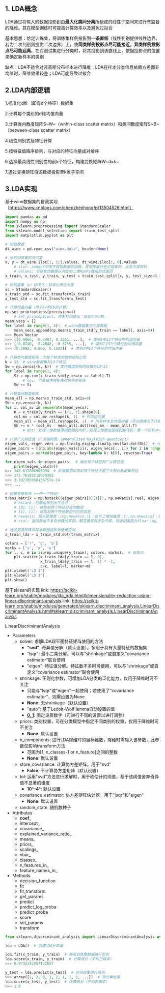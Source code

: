 ## 1. LDA概念

LDA通过将输入的数据投影到由**最大化类间分离**所组成的线性子空间来进行有监督的降维。其在模型训练时可提高计算效率以及避免过拟合

基本思想：给定训练集，将训练集样例投影到**一条直线**（线性判别提供线性边界，若为二次判别则提供二次边界）上，使**同类样例投影点尽可能接近，异类样例投影点尽可能远离**。在对测试集进行分类时，将其投影到该直线上，依据投影点的位置来确定新样本的类别

缺点：LDA不适合对非高斯分布样本进行降维；LDA在样本分类信息依赖方差而非均值时，降维效果较差；LDA可能导致过拟合

## 2.LDA内部逻辑
1.标准化d维（即有d个特征）数据集

2.计算每个类别的d维均值向量

3.计算类内散度矩阵S~W~（within-class scatter matrix）和类间散度矩阵S~B~（between-class scatter matrix）

4.线性判别式及特征计算

5.按特征值降序排列，与对应的特征向量成对排序

6.选择最具线性判别性的前k个特征，构建变换矩阵W~d×k~

7.通过变换矩阵将源数据投影至k维子空间

## 3.LDA实现
基于wine数据集的自我实现（https://www.cnblogs.com/chenzhenhong/p/13504526.html）

```Python
import pandas as pd
import numpy as np
from sklearn.preprocessing import StandardScaler
from sklearn.model_selection import train_test_split
import matplotlib.pyplot as plt

# 加载数据
dt_wine = pd.read_csv("wine.data", header=None)

# 分割训练集和测试集
x, y = dt_wine.iloc[:, 1:].values, dt_wine.iloc[:, 0].values
	# iloc: pandas中用于提取数据的函数，其可提取行也可提取列，此处为提取列
	# values: 将提取的数据以对应的二维NumPy数组形式返回
x_train, x_test, y_train, y_test = train_test_split(x, y, test_size=0.3, stratify=y, random_state=0)

# 将数据集（x）标准化：标准化单位方差
sc = StandardScaler()
x_train_std = sc.fit_transform(x_train)
x_test_std = sc.fit_transform(x_test)

# 计算均值向量（用于Sw和Sb的计算）
np.set_printoptions(precision=4)
	# set_printoptions: 控制打印输出：保留4位小数
mean_vecs = []
for label in range(1, 4):  # wine数据集共三类数据
	mean_vecs.append(np.mean(x_train_std[y_train == label], axis=0))
>>> Mean Vector
>>> [[0.9066, -0.3497, 0.3201, ...],  # 类别1中13个特征的均值向量
>>> [-0.8749, -0.2848, -0.3755, ...],  # 类别2中13个特征的均值向量
>>> [0.1992, 0.866, 0.1682]]  # 类别3中13个特征的均值向量

# 计算类内散度矩阵：为每个样本的散布矩阵之和
k = 13  # wine数据集共13个特征
Sw = np.zeros((k, k))  # 类内散度矩阵的规模为13*13
for label in range(1, 4):
	Si = np.cov(x_train_std[y_train == label].T)
		# cov: 可直接求得矩阵的协方差矩阵
	Sw += Si

# 计算类间散度矩阵
mean_all = np.mean(x_train_std, axis=0)
Sb = np.zeros((k, k))
for i, col_mv in enumerate(mean_vecs):
	n = x_train[y_train == i+1, :].shape[0]
	col_mv = col_mv.reshape(k, 1)  # 列均值向量
	mean_all = mean_all.reshape(k, 1)  # 所有样本总均值向量（不分类情况下计算特征平均值）
	Sb += n * (col_mv - mean_all).dot((col_mv - mean_all).T)
		# dot: 处理一维数组得到数组的内积；处理二维数组值得到矩阵积：第一个矩阵中与该元素行号相同的元素与第二个矩阵与该元素列号相同的元素，两两相乘后再求和

# 计算广义特征值（广义瑞利商，generalized Rayleigh qeuotient）
eigen_vals, eigen_vecs = np.linalg.eig(np.linalg.inv(Sw).dot(Sb))  # 计算广义特征值
eigen_pairs = [(np.abs(eigen_vals[i]), eigen_vecs[:, i]) for i in range(len(eigen_vals))]
eigen_pairs = sorted(eigen_pairs, key=lambda k: k[0], reverse=True)

for eigen_vals in eigen_pairs:  # 输出每个特征的广义特征值
	print(eigen_vals[0])
>>> 349.617808905994  # 依据数字可得前两个特征占据了大部分数据集特征
>>> 172.76152218979385
>>> 3.192705060156757e-14
>>> ...

# 构建变换矩阵（一列一个特征）
trans_matrix = np.hstack((eigen_pairs[0][1][:, np.newaxis].real, eigen_pairs[1][1][:, np.newaxis].real))
	# hstack：将数组按列水平合并
	# [0]、[1]: 提取前两个特征对应的数组
	# [1]、[1]: 提取前两个特征数组对应的信息
	# newaxis: 插入新维度；[np.newaxis,:]：在行上增加维度；[:,np.newaxis]：在列上增加维度
	# real: 返回数组中复杂参数的实部，若变量具有复杂元素，则返回类型为float；eg. 2+3j→2.

# 通过变换矩阵将样本数据投影到低维空间
x_train_lda = x_train_std.dot(trans_matrix)

colors = ['r', 'g', 'b']
marks = ['s', 'x', 'o']
for l, c, m in zip(np.unique(y_train), colors, marks):  # 绘制点
	plt.scatter(x_train_lda[y_train == l, 0],
				x_train_lda[y_train == l, 1] * -1,
				c=c, label=l, marker=m)
plt.xlabel('LD 1')
plt.ylabel('LD 2')
plt.show()
```

基于sklean的实现
link: https://scikit-learn.org/stable/modules/lda_qda.html#dimensionality-reduction-using-linear-discriminant-analysis
link: https://scikit-learn.org/stable/modules/generated/sklearn.discriminant_analysis.LinearDiscriminantAnalysis.html#sklearn.discriminant_analysis.LinearDiscriminantAnalysis

LinearDiscriminantAnalysis

* Parameters
    * solver: 求解LDA超平面特征矩阵使用的方法
        * **"svd"**: 奇异值分解（默认设置）。多用于具有大量特征的数据集
        * "lsqr": 最小二乘分解。可以与“shrinkage”或自定义“covariance estimator”联合使用
        * "eigen": 特征值分解。特征数不多时可使用，可以与“shrinkage”或自定义“covariance estimator”联合使用
    * shrinkage: 正则化参数，可增加LDA分类的泛化能力，仅用于降维时可不关注
        * 只能与"lsqr"或"eigen"一起使用；若使用了“covariance estimator”，则需设置为None
        * **None**: 无shrinkage（默认设置）
        * "auto": 基于Ledoit-Wolf lemma自动设置的值
        * **[0, 1](folat)**: 固定设置数字（可进行不同的设置以进行调参）
    * priors: 类别权重，可在分类模型中指定不同类别的权重，仅用于降维时可不关注
        * **None**: 默认设置
    * n_components: 进行LDA降维时的目标维数，降维时需输入该参数，此参数仅影响transform方法
        * 范围为[1, n_classes-1 or n_feature]之间的整数
        * **None**: 默认设置
    * store_covariance: 计算协方差矩阵，用于"svd"
        * **False**: 不计算协方差矩阵（默认设置）
    * tol: 运用"svd"方法进行求解时，用于秩估计的阈值，基于该阈值舍弃奇异值不显著的维度
        * **10^-4^**: 默认设置
    * covariance_estimator: 协方差矩阵估计器，用于"lsqr"和"eigen"
        * **None**: 默认设置
    * random_state: 随机数种子
* Attributes
	* **coef_**
	* intercept_
	* covariance_
	* explained_variance_ratio_
	* means_
	* priors_
	* scalings_
	* xbar_
	* classes_
	* n_features_in_
	* feature_names_in_
* Methods
	* decision_function
	* fit
	* fit_transform
	* get_params
	* predict
	* predict_log_proba
	* predict_proba
	* score
	* set_params
	* transform

```python
from sklearn.discriminant_analysis import LinearDiscriminantAnalysis as LDA

lda = LDA()  # 创建LDA分类器

lda.fit(x_train, y_train)  # 使用训练集数据进行拟合
lda.score(x_train, y_train)  # 计算得分（平均正确率）
>>> 0.9732142857142857

y_test = lda.predict(x_test)  # 对测试集进行预测
>>> array([1, 2, 0, 1, 2, 1, 1, 1, ...])  # 测试集结果
lda.score(x_test, y_test)  # 计算得分（平均正确率）
>>> 1.0
```